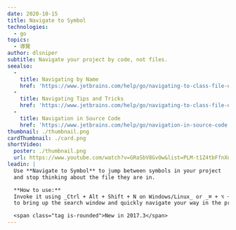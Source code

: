 ```yaml
---
date: 2020-10-15
title: Navigate to Symbol
technologies:
  - go
topics:
  - 導覽
author: dlsniper
subtitle: Navigate your project by code, not files.
seealso:
  - 
    title: Navigating by Name
    href: 'https://www.jetbrains.com/help/go/navigating-to-class-file-or-symbol-by-name.html#9a8d021a'
  - 
    title: Navigating Tips and Tricks
    href: 'https://www.jetbrains.com/help/go/navigating-to-class-file-or-symbol-by-name.html#tips'
  - 
    title: Navigation in Source Code
    href: 'https://www.jetbrains.com/help/go/navigation-in-source-code.html'
thumbnail: ./thumbnail.png
cardThumbnail: ./card.png
shortVideo:
  poster: ./thumbnail.png
  url: https://www.youtube.com/watch?v=GRaSbV8GvOw&list=PLM-t1Z4tbFfnXnghmtk6WVz10_pivOw25&index=6&t=0s
leadin: |
  Use **Navigate to Symbol** to jump between symbols in your project
  and stop thinking about the file they are in.

  **How to use:**
  Invoke it using _Ctrl + Alt + Shift + N on Windows/Linux_ or _⌘ + ⌥ + O on macOS_
  to bring up the search window and quickly navigate your way in the project.

  <span class="tag is-rounded">New in 2017.3</span>
---
```


